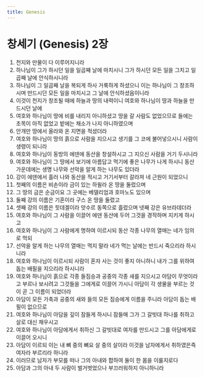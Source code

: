 ```yaml
---
title: Genesis
---
```


# 창세기 (Genesis) 2장
1. 천지와 만물이 다 이루어지니라
1. 하나님이 그가 하시던 일을 일곱째 날에 마치시니 그가 하시던 모든 일을 그치고 일곱째 날에 안식하시니라
1. 하나님이 그 일곱째 날을 복되게 하사 거룩하게 하셨으니 이는 하나님이 그 창조하시며 만드시던 모든 일을 마치시고 그 날에 안식하셨음이니라
1. 이것이 천지가 창조될 때에 하늘과 땅의 내력이니 여호와 하나님이 땅과 하늘을 만드시던 날에
1. 여호와 하나님이 땅에 비를 내리지 아니하셨고 땅을 갈 사람도 없었으므로 들에는 초목이 아직 없었고 밭에는 채소가 나지 아니하였으며
1. 안개만 땅에서 올라와 온 지면을 적셨더라
1. 여호와 하나님이 땅의 흙으로 사람을 지으시고 생기를 그 코에 불어넣으시니 사람이 생령이 되니라
1. 여호와 하나님이 동방의 에덴에 동산을 창설하시고 그 지으신 사람을 거기 두시니라
1. 여호와 하나님이 그 땅에서 보기에 아름답고 먹기에 좋은 나무가 나게 하시니 동산 가운데에는 생명 나무와 선악을 알게 하는 나무도 있더라
1. 강이 에덴에서 흘러 나와 동산을 적시고 거기서부터 갈라져 네 근원이 되었으니
1. 첫째의 이름은 비손이라 금이 있는 하윌라 온 땅을 둘렀으며
1. 그 땅의 금은 순금이요 그 곳에는 베델리엄과 호마노도 있으며
1. 둘째 강의 이름은 기혼이라 구스 온 땅을 둘렀고
1. 셋째 강의 이름은 힛데겔이라 앗수르 동쪽으로 흘렀으며 넷째 강은 유브라데더라
1. 여호와 하나님이 그 사람을 이끌어 에덴 동산에 두어 그것을 경작하며 지키게 하시고
1. 여호와 하나님이 그 사람에게 명하여 이르시되 동산 각종 나무의 열매는 네가 임의로 먹되
1. 선악을 알게 하는 나무의 열매는 먹지 말라 네가 먹는 날에는 반드시 죽으리라 하시니라
1. 여호와 하나님이 이르시되 사람이 혼자 사는 것이 좋지 아니하니 내가 그를 위하여 돕는 배필을 지으리라 하시니라
1. 여호와 하나님이 흙으로 각종 들짐승과 공중의 각종 새를 지으시고 아담이 무엇이라고 부르나 보시려고 그것들을 그에게로 이끌어 가시니 아담이 각 생물을 부르는 것이 곧 그 이름이 되었더라
1. 아담이 모든 가축과 공중의 새와 들의 모든 짐승에게 이름을 주니라 아담이 돕는 배필이 없으므로
1. 여호와 하나님이 아담을 깊이 잠들게 하시니 잠들매 그가 그 갈빗대 하나를 취하고 살로 대신 채우시고
1. 여호와 하나님이 아담에게서 취하신 그 갈빗대로 여자를 만드시고 그를 아담에게로 이끌어 오시니
1. 아담이 이르되 이는 내 뼈 중의 뼈요 살 중의 살이라 이것을 남자에게서 취하였은즉 여자라 부르리라 하니라
1. 이러므로 남자가 부모를 떠나 그의 아내와 합하여 둘이 한 몸을 이룰지로다
1. 아담과 그의 아내 두 사람이 벌거벗었으나 부끄러워하지 아니하니라